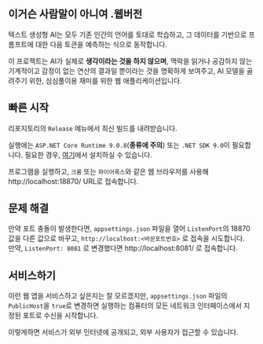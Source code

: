 ## 이거슨 사람말이 아니여 .웹버전
텍스트 생성형 AI는 모두 기존 인간의 언어를 토대로 학습하고, 그 데이터를 기반으로 프롬프트에 대한 다음 토큰을 예측하는 식으로 동작합니다.  
  
이 프로젝트는 AI가 실제로 **생각이라는 것을 하지 않으며**, 맥락을 읽거나 공감하지 않는 기계적이고 감정이 없는 연산의 결과일 뿐이라는 것을 명확하게 보여주고,
AI 모델을 골려주기 위한, 심심풀이용 재미를 위한 웹 애플리케이션입니다.
  

## 빠른 시작
리포지토리의 `Release` 메뉴에서 최신 빌드를 내려받습니다.  
  
실행에는 `ASP.NET Core Runtime 9.0.8`(**종류에 주의**) 또는 `.NET SDK 9.0`이 필요합니다. 필요한 경우, [여기](https://dotnet.microsoft.com/en-us/download/dotnet/9.0)에서 설치하실 수 있습니다.  
  
프로그램을 실행하고, `크롬` 또는 `파이어폭스`와 같은 웹 브라우저를 사용해 http://localhost:18870/ URL로 접속합니다.  
  
  
## 문제 해결
만약 포트 충돌이 발생한다면, `appsettings.json` 파일을 열어 `ListenPort`의 18870 값을 다른 값으로 바꾸고, `http://localhost:<바꾼포트번호>` 로 접속을 시도합니다.  
만약, `ListenPort: 8081` 로 변경했다면 http://localhost:8081/ 로 접속합니다.  
  
  
## 서비스하기
이런 웹 앱을 서비스하고 싶은지는 잘 모르겠지만, `appsettings.json` 파일의 `PublicHost`을 `true`로 변경하면 실행하는 컴퓨터의 모든 네트워크 인터페이스에서 지정된 포트로 수신을 시작합니다.  
  
이렇게하면 서비스가 외부 인터넷에 공개되고, 외부 사용자가 접근할 수 있습니다.  
  
  
